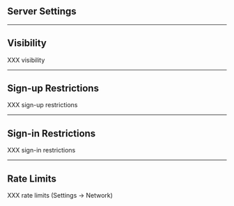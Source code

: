<!-- .slide: class="vertical-center" -->

<i class="fa-duotone fa-sliders fa-8x fa-duotone-colors" style="float: right; color: grey;"></i>

## Server Settings

---

## Visibility

XXX visibility

---

## Sign-up Restrictions

XXX sign-up restrictions

---

## Sign-in Restrictions

XXX sign-in restrictions

---

## Rate Limits

XXX rate limits (Settings -> Network)

